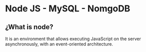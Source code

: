 # Node JS - MySQL - NomgoDB

## ¿What is node?

It is an environment that allows executing JavaScript on the server asynchronously, with an event-oriented architecture.